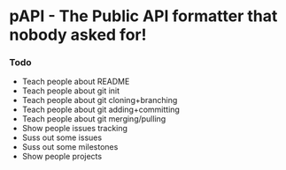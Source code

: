 # pAPI - The Public API formatter that nobody asked for!

### Todo
- Teach people about README
- Teach people about git init
- Teach people about git cloning+branching
- Teach people about git adding+committing
- Teach people about git merging/pulling
- Show people issues tracking
- Suss out some issues
- Suss out some milestones
- Show people projects
